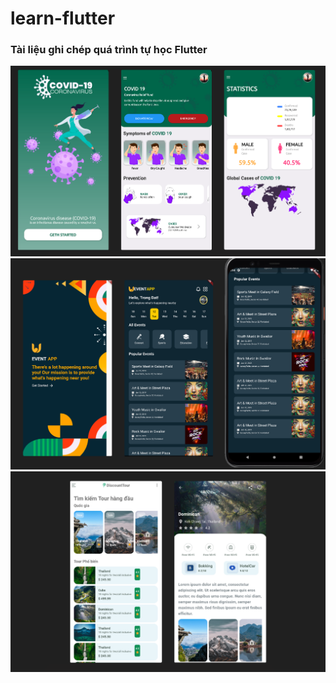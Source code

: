 # learn-flutter
### Tài liệu ghi chép quá trình tự học Flutter
![image](https://github.com/Dat0309/learn-flutter/blob/main/demo/covidapp.png)
![image](https://github.com/Dat0309/learn-flutter/blob/main/demo/eventapp.png)
![image](https://github.com/Dat0309/learn-flutter/blob/main/demo/travelapp.png)
